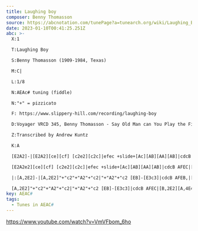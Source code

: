 ```yaml
---
title: Laughing boy
composer: Benny Thomasson
source: https://abcnotation.com/tunePage?a=tunearch.org/wiki/Laughing_Boy.no-ext/0001
date: 2023-01-10T00:41:25.251Z
abc: >-
  X:1

  T:Laughing Boy

  S:Benny Thomasson (1909-1984, Texas)

  M:C|

  L:1/8

  N:AEAc# tuning (fiddle)

  N:"+" = pizzicato

  F: https://www.slippery-hill.com/recording/laughing-boy

  D:Voyager VRCD 345, Benny Thomasson - Say Old Man can You Play the Fiddle (1999)

  Z:Transcribed by Andrew Kuntz

  K:A

  [E2A2]-|[E2A2][ce][cf] [c2e2][c2c]|efec +slide+[Ac][AB][AA][AB]|cdcB AFEB,|[A,2E2][A,4F4][E2A2e2]-|

  [E2A2e2][ce][cf] [c2e2][c2c]|efec +slide+[Ac][AB][AA][AB]|cdcB AFEC|[B,2E2][A,4E4]:|

  |:[A,2E2]-|[A,2E2]"+"c2"+"A2"+"c2|"+"A2"+"c2 [EB]-[E3c3]|cdcB AFEB,|[A,2E2][A,4F4][A,2E2]-|

  [A,2E2]"+"c2"+"A2"+"c2|"+"A2"+"c2 [EB]-[E3c3]|cdcB AFEC|[B,2E2][A,4E4]:|]
key: AEAC#
tags:
  - Tunes in AEAC#
---
```

https://www.youtube.com/watch?v=VmVFbom_6ho